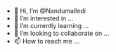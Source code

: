 - 👋 Hi, I’m @Nandumalledi
- 👀 I’m interested in ...
- 🌱 I’m currently learning ...
- 💞️ I’m looking to collaborate on ...
- 📫 How to reach me ...

<!---
Nandumalledi/Nandumalledi is a ✨ special ✨ repository because its `README.md` (this file) appears on your GitHub profile.
You can click the Preview link to take a look at your changes.
--->
